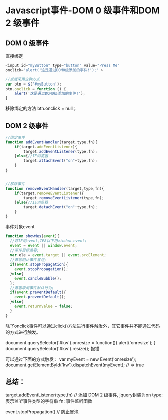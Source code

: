 # Javascript事件-DOM 0 级事件和DOM 2 级事件

## DOM 0 级事件
直接绑定
```js
<input id="myButton" type="button" value="Press Me" 
onclick="alert('这是通过DOM0级添加的事件!');" >

//或者采用这种方式
var btn = $('#myButton');
btn.onclick = function () {
    alert('这是通过DOM0级添加的事件!');
}
```

移除绑定的方法
btn.onclick = null；

## DOM 2 级事件

```js
//绑定事件
function addEventHandler(target,type,fn){
    if(target.addEventListener){
        target.addEventListener(type,fn);
    }else{//IE浏览器
        target.attachEvent("on"+type,fn);
    }
}


//移除事件
function removeEventHandler(target,type,fn){
    if(target.removeEventListener){
        target.removeEventListener(type,fn);
    }else{//IE浏览器
        target.detachEvent("on"+type,fn);
    }
}
```


事件对象event

```js
function showMes(event){
  //非IE用event,IE8以下用window.event;
  event = event || window.event;  
  //事件目标兼容;
  var ele = event.target || event.srcElement;
  //兼容阻止事件冒泡;
  if(event.stopPropagation){
    event.stopPropagation();
  }else{
    event.cancleBubble();
  };
  //兼容取消事件默认行为;
  if(event.preventDefault){
    event.preventDefault();
  }else{
    event.returnValue = false;
  }
}
```


除了onclick事件可以通过click()方法进行事件触发外，其它事件并不能通过代码的方式进行触发。

document.querySelector('#kw').onresize = function(){
alert('onresize');
}
document.querySelector('#kw').resize(); 报错

可以通过下面的方式触发：
var myEvent = new Event('onresize'); 
document.getElementById('kw').dispatchEvent(myEvent); // => true


## 总结：

target.addEventListener(type,fn)    // 添加 DOM 2 级事件, jquery封装为on
type: 表示监听事件类型的字符串
fn: 事件监听函数

event.stopPropagation()     // 防止冒泡